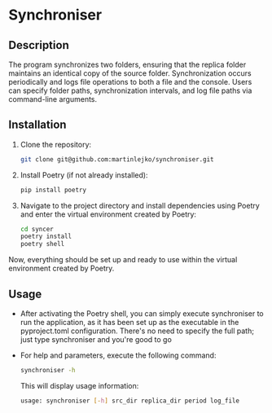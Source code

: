 # Synchroniser

## Description
The program synchronizes two folders, ensuring that the replica folder maintains an identical copy of the source folder. Synchronization occurs periodically and logs file operations to both a file and the console. Users can specify folder paths, synchronization intervals, and log file paths via command-line arguments. 

## Installation

1. Clone the repository:
   ```bash
   git clone git@github.com:martinlejko/synchroniser.git
   ```

2. Install Poetry (if not already installed):
    ```bash
    pip install poetry
    ```
4. Navigate to the project directory and install dependencies using Poetry
and  enter the virtual environment created by Poetry: 
    ```bash
    cd syncer
    poetry install
    poetry shell
    ```
Now, everything should be set up and ready to use within the virtual environment created by Poetry.

## Usage
- After activating the Poetry shell, you can simply execute synchroniser to run the application, as it has been set up as the executable in the pyproject.toml configuration. There's no need to specify the full path; just type synchroniser and you're good to go
- For help and parameters, execute the following command:
    ```bash
    synchroniser -h
    ```

    This will display usage information:
    ```bash
    usage: synchroniser [-h] src_dir replica_dir period log_file
    ```

